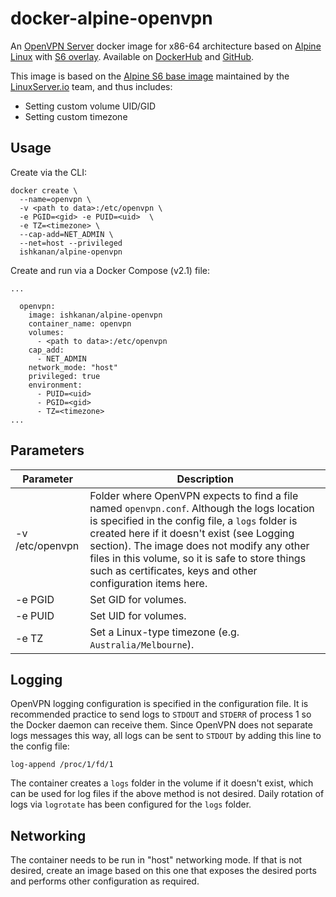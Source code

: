 # docker-alpine-openvpn
An [OpenVPN Server](https://openvpn.net/) docker image for x86-64 architecture based on [Alpine Linux](https://alpinelinux.org/) with [S6 overlay](https://github.com/just-containers/s6-overlay). Available on [DockerHub](https://hub.docker.com/r/ishkanan/alpine-openvpn/) and [GitHub](https://github.com/ishkanan/docker-alpine-openvpn/).

This image is based on the [Alpine S6 base image](https://hub.docker.com/r/lsiobase/alpine/) maintained by the [LinuxServer.io](https://www.linuxserver.io) team, and thus includes:

* Setting custom volume UID/GID
* Setting custom timezone


## Usage

Create via the CLI:

```
docker create \
  --name=openvpn \
  -v <path to data>:/etc/openvpn \
  -e PGID=<gid> -e PUID=<uid>  \
  -e TZ=<timezone> \
  --cap-add=NET_ADMIN \
  --net=host --privileged
  ishkanan/alpine-openvpn
```

Create and run via a Docker Compose (v2.1) file:

```
...

  openvpn:
    image: ishkanan/alpine-openvpn
    container_name: openvpn
    volumes:
      - <path to data>:/etc/openvpn
    cap_add:
      - NET_ADMIN
    network_mode: "host"
    privileged: true
    environment:
      - PUID=<uid>
      - PGID=<gid>
      - TZ=<timezone>
...
```

## Parameters

| Parameter | Description |
| --- | --- |
| -v /etc/openvpn | Folder where OpenVPN expects to find a file named ```openvpn.conf```. Although the logs location is specified in the config file, a ```logs``` folder is created here if it doesn't exist (see Logging section). The image does not modify any other files in this volume, so it is safe to store things such as certificates, keys and other configuration items here. |
| -e PGID | Set GID for volumes. |
| -e PUID | Set UID for volumes. |
| -e TZ | Set a Linux-type timezone (e.g. ```Australia/Melbourne```). |


## Logging

OpenVPN logging configuration is specified in the configuration file. It is recommended practice to send logs to ```STDOUT``` and ```STDERR``` of process 1 so the Docker daemon can receive them. Since OpenVPN does not separate logs messages this way, all logs can be sent to ```STDOUT``` by adding this line to the config file:

```
log-append /proc/1/fd/1
```

The container creates a ```logs``` folder in the volume if it doesn't exist, which can be used for log files if the above method is not desired. Daily rotation of logs via ```logrotate``` has been configured for the ```logs``` folder.


## Networking

The container needs to be run in "host" networking mode. If that is not desired, create an image based on this one that exposes the desired ports and performs other configuration as required.

